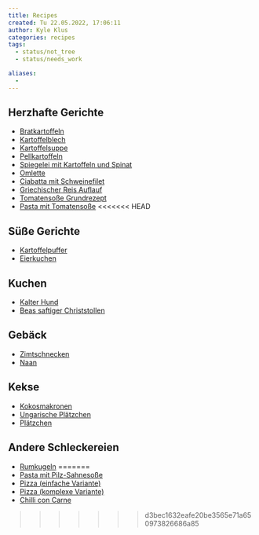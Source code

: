 ```yaml
---
title: Recipes
created: Tu 22.05.2022, 17:06:11
author: Kyle Klus
categories: recipes
tags:
  - status/not_tree
  - status/needs_work

aliases:
  - 
---
```


## Herzhafte Gerichte

- [Bratkartoffeln](/posts/recipes/meals/Bratkartoffeln.html)
- [Kartoffelblech](/posts/recipes/meals/Kartoffelblech.html)
- [Kartoffelsuppe](/posts/recipes/meals/Kartoffelsuppe.html)
- [Pellkartoffeln](/posts/recipes/meals/Pellkartoffeln.html)
- [Spiegelei mit Kartoffeln und Spinat](/posts/recipes/meals/Spiegelei-mit-Kartoffeln-und-Spinat.html)
- [Omlette](/posts/recipes/meals/Omlette.html)
- [Ciabatta mit Schweinefilet](/posts/recipes/meals/Ciabatta-mit-Schweinefilet.html)
- [Griechischer Reis Auflauf](/posts/recipes/meals/Griechischer-Reis-Auflauf.html)
- [Tomatensoße Grundrezept](/posts/recipes/meals/Tomatensoße-Grundrezept.html)
- [Pasta mit Tomatensoße](/posts/recipes/meals/Pasta-mit-Tomatensoße.html)
<<<<<<< HEAD

## Süße Gerichte

- [Kartoffelpuffer](/posts/recipes/meals/sweet/Kartoffelpuffer.html)
- [Eierkuchen](/posts/recipes/meals/sweet/Eierkuchen.html)

## Kuchen

- [Kalter Hund](/posts/recipes/cake/Kalter-Hund.html)
- [Beas saftiger Christstollen](/posts/recipes/cake/Beas-Christstollen.html)

## Gebäck

- [Zimtschnecken](/posts/recipes/pastry/Zimtschnecken.html)
- [Naan](/posts/recipes/pastry/Naan.html)

## Kekse

- [Kokosmakronen](/posts/recipes/cookies/Kokosmakronen.html)
- [Ungarische Plätzchen](/posts/recipes/cookies/Ungarische-Plätzchen.html)
- [Plätzchen](/posts/recipes/cookies/Plätzchen.html)

## Andere Schleckereien

- [Rumkugeln](/posts/recipes/candy/Rumkugeln.html)
=======
- [Pasta mit Pilz-Sahnesoße](/posts/recipes/meals/Pasta-mit-Pilz-Sahnesoße.html)
- [Pizza (einfache Variante)](/posts/recipes/meals/Pizza-Einfache-Variante.html)
- [Pizza (komplexe Variante)](/posts/recipes/meals/Pizza-Komplexe-Variante.html)
- [Chilli con Carne](/posts/recipes/meals/Chilli-Con-Carne.html)
>>>>>>> d3bec1632eafe20be3565e71a650973826686a85
